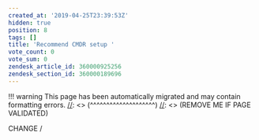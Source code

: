 ```yaml
---
created_at: '2019-04-25T23:39:53Z'
hidden: true
position: 8
tags: []
title: 'Recommend CMDR setup '
vote_count: 0
vote_sum: 0
zendesk_article_id: 360000925256
zendesk_section_id: 360000189696
---
```




[//]: <> (REMOVE ME IF PAGE VALIDATED)
[//]: <> (vvvvvvvvvvvvvvvvvvvv)
!!! warning
    This page has been automatically migrated and may contain formatting errors.
[//]: <> (^^^^^^^^^^^^^^^^^^^^)
[//]: <> (REMOVE ME IF PAGE VALIDATED)

CHANGE /
